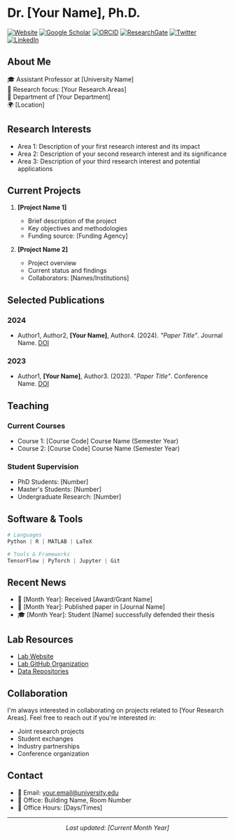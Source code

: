 # Dr. [Your Name], Ph.D.
[![Website](https://img.shields.io/badge/Personal%20Website-yourdomain.com-blue)](https://yourdomain.com)
[![Google Scholar](https://img.shields.io/badge/Google%20Scholar-Profile-blue)](https://scholar.google.com/citations?user=YOUR_ID)
[![ORCID](https://img.shields.io/badge/ORCID-0000--0000--0000--0000-green)](https://orcid.org/0000-0000-0000-0000)
[![ResearchGate](https://img.shields.io/badge/ResearchGate-Profile-brightgreen)](https://www.researchgate.net/profile/Your_Profile)
[![Twitter](https://img.shields.io/badge/Twitter-@YourHandle-1DA1F2)](https://twitter.com/YourHandle)
[![LinkedIn](https://img.shields.io/badge/LinkedIn-Profile-0077B5)](https://www.linkedin.com/in/yourprofile/)

## About Me
🎓 Assistant Professor at [University Name]  
🔬 Research focus: [Your Research Areas]  
📍 Department of [Your Department]  
🌍 [Location]

## Research Interests
- Area 1: Description of your first research interest and its impact
- Area 2: Description of your second research interest and its significance
- Area 3: Description of your third research interest and potential applications

## Current Projects
1. **[Project Name 1]**
   - Brief description of the project
   - Key objectives and methodologies
   - Funding source: [Funding Agency]

2. **[Project Name 2]**
   - Project overview
   - Current status and findings
   - Collaborators: [Names/Institutions]

## Selected Publications
### 2024
- Author1, Author2, **[Your Name]**, Author4. (2024). *"Paper Title"*. Journal Name. [DOI](https://doi.org/xxx)

### 2023
- Author1, **[Your Name]**, Author3. (2023). *"Paper Title"*. Conference Name. [DOI](https://doi.org/xxx)

## Teaching
### Current Courses
- Course 1: [Course Code] Course Name (Semester Year)
- Course 2: [Course Code] Course Name (Semester Year)

### Student Supervision
- PhD Students: [Number]
- Master's Students: [Number]
- Undergraduate Research: [Number]

## Software & Tools
```python
# Languages
Python | R | MATLAB | LaTeX

# Tools & Frameworks
TensorFlow | PyTorch | Jupyter | Git
```

## Recent News
- 🎉 [Month Year]: Received [Award/Grant Name]
- 📝 [Month Year]: Published paper in [Journal Name]
- 🎓 [Month Year]: Student [Name] successfully defended their thesis

## Lab Resources
- [Lab Website](https://lab-website.edu)
- [Lab GitHub Organization](https://github.com/lab-org)
- [Data Repositories](https://dataverse.org/your-dataverse)

## Collaboration
I'm always interested in collaborating on projects related to [Your Research Areas]. Feel free to reach out if you're interested in:
- Joint research projects
- Student exchanges
- Industry partnerships
- Conference organization

## Contact
- 📧 Email: your.email@university.edu
- 🏢 Office: Building Name, Room Number
- 📅 Office Hours: [Days/Times]

---
<p align="center">
<i>Last updated: [Current Month Year]</i>
</p>
